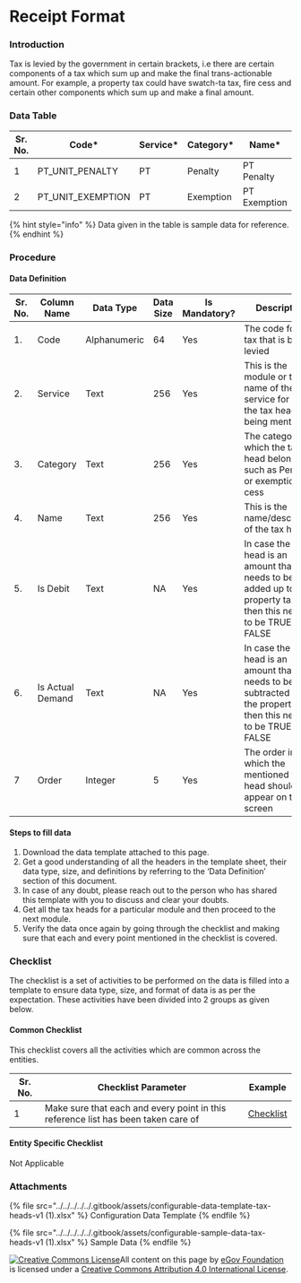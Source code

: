 # Receipt Format

### Introduction

Tax is levied by the government in certain brackets, i.e there are certain components of a tax which sum up and make the final trans-actionable amount. For example, a property tax could have swatch-ta tax, fire cess and certain other components which sum up and make a final amount.

### Data Table

| Sr. No. | Code\*              | Service\* | Category\* | Name\*       | Is Debit\* | Is Actual Demand\* | Order\* |
| ------- | ------------------- | --------- | ---------- | ------------ | ---------- | ------------------ | ------- |
| 1       | PT\_UNIT\_PENALTY   | PT        | Penalty    | PT Penalty   | FALSE      | FALSE              | 1       |
| 2       | PT\_UNIT\_EXEMPTION | PT        | Exemption  | PT Exemption | TRUE       | TRUE               | 2       |

{% hint style="info" %}
Data given in the table is sample data for reference.
{% endhint %}

### Procedure

#### Data Definition

| Sr. No. | Column Name      | Data Type    | Data Size | Is Mandatory? | Description                                                                                                                |
| ------- | ---------------- | ------------ | --------- | ------------- | -------------------------------------------------------------------------------------------------------------------------- |
| 1.      | Code             | Alphanumeric | 64        | Yes           | The code for the tax that is being levied                                                                                  |
| 2.      | Service          | Text         | 256       | Yes           | This is the module or the name of the service for which the tax head is being mentioned                                    |
| 3.      | Category         | Text         | 256       | Yes           | The category to which the tax head belongs such as Penalty or exemption or cess                                            |
| 4.      | Name             | Text         | 256       | Yes           | This is the name/description of the tax head                                                                               |
| 5.      | Is Debit         | Text         | NA        | Yes           | In case the tax head is an amount that needs to be added up to the property tax, then this needs to be TRUE else FALSE     |
| 6.      | Is Actual Demand | Text         | NA        | Yes           | In case the tax head is an amount that needs to be subtracted from the property tax, then this needs to be TRUE else FALSE |
| 7       | Order            | Integer      | 5         | Yes           | The order in which the mentioned tax head should appear on the screen                                                      |

#### Steps to fill data

1. Download the data template attached to this page.
2. Get a good understanding of all the headers in the template sheet, their data type, size, and definitions by referring to the ‘Data Definition’ section of this document.
3. In case of any doubt, please reach out to the person who has shared this template with you to discuss and clear your doubts.
4. Get all the tax heads for a particular module and then proceed to the next module.
5. Verify the data once again by going through the checklist and making sure that each and every point mentioned in the checklist is covered.

### Checklist

The checklist is a set of activities to be performed on the data is filled into a template to ensure data type, size, and format of data is as per the expectation. These activities have been divided into 2 groups as given below.

#### Common Checklist

This checklist covers all the activities which are common across the entities.

| Sr. No. | Checklist Parameter                                                               | Example                                    |
| ------- | --------------------------------------------------------------------------------- | ------------------------------------------ |
| 1       | Make sure that each and every point in this reference list has been taken care of | [Checklist](../common-config/checklist.md) |

#### Entity Specific Checklist

Not Applicable

### Attachments

{% file src="../../../../../.gitbook/assets/configurable-data-template-tax-heads-v1 (1).xlsx" %}
Configuration Data Template&#x20;
{% endfile %}

{% file src="../../../../../.gitbook/assets/configurable-sample-data-tax-heads-v1 (1).xlsx" %}
Sample Data
{% endfile %}

[![Creative Commons License](https://i.creativecommons.org/l/by/4.0/80x15.png)​](http://creativecommons.org/licenses/by/4.0/)All content on this page by [eGov Foundation](https://egov.org.in) is licensed under a [Creative Commons Attribution 4.0 International License](http://creativecommons.org/licenses/by/4.0/).
